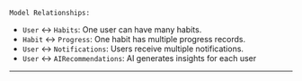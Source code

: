 `Model Relationships:`

- `User` ↔ `Habits`: One user can have many habits.
- `Habit` ↔ `Progress`: One habit has multiple progress records.
- `User` ↔ `Notifications`: Users receive multiple notifications.
- `User` ↔ `AIRecommendations`: AI generates insights for each user
______________________________________________________________________________________


